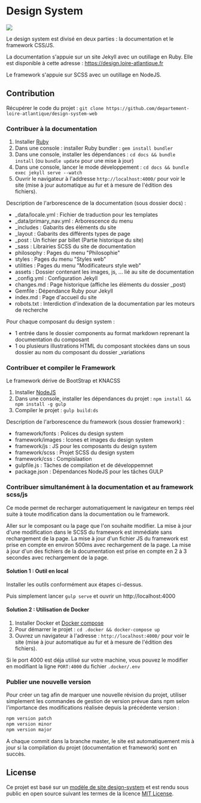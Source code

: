 # Design System

<a href="https://travis-ci.org/departement-loire-atlantique/design-system-web">
<img src="https://travis-ci.org/departement-loire-atlantique/design-system-web.svg?branch=master" />
</a>

Le design system est divisé en deux parties : la documentation et le framework CSS/JS.

La documentation s'appuie sur un site Jekyll avec un outillage en Ruby.
Elle est disponible à cette adresse : https://design.loire-atlantique.fr

Le framework s'appuie sur SCSS avec un outillage en NodeJS.

## Contribution

Récupérer le code du projet : `git clone https://github.com/departement-loire-atlantique/design-system-web`

### Contribuer à la documentation

1. Installer [Ruby](https://www.ruby-lang.org/en/documentation/installation/)
2. Dans une console : installer Ruby bundler : `gem install bundler`
3. Dans une console, installer les dépendances : `cd docs && bundle install` (ou `bundle update` pour une mise à jour)
4. Dans une console, lancer le mode développement : `cd docs && bundle exec jekyll serve --watch` 
5. Ouvrir le navigateur à l'addresse `http://localhost:4000/` pour voir le site (mise à jour automatique au fur et à mesure de l'édition des fichiers).

Description de l'arborescence de la documentation (sous dossier docs) :

* \_data/locale.yml : Fichier de traduction pour les templates
* \_data/primary_nav.yml : Arborescence du menu
* \_includes : Gabarits des éléments du site
* \_layout : Gabarits des différents types de page
* \_post : Un fichier par billet (Partie historique du site)
* \_sass : Librairies SCSS du site de documentation
* philosophy : Pages du menu "Philosophie"
* styles : Pages du menu "Styles web"
* utilities : Pages du menu "Modificateurs style web"
* assets : Dossier contenant les images, js, ... lié au site de documentation
* \_config.yml : Configuration Jekyll
* changes.md : Page historique (affiche les éléments du dossier \_post)
* Gemfile : Dépendance Ruby pour Jekyll
* index.md : Page d'accueil du site
* robots.txt : Interdiction d'indexation de la documentation par les moteurs de recherche

Pour chaque composant du design system :
* 1 entrée dans le dossier components au format markdown reprenant la documentation du composant
* 1 ou plusieurs illustrations HTML du composant stockées dans un sous dossier au nom du composant du dossier \_variations

### Contribuer et compiler le Framework

Le framework dérive de BootStrap et KNACSS

1. Installer [NodeJS](https://nodejs.org/en/download/)
2. Dans une console, installer les dépendances du projet : `npm install && npm install -g gulp`
3. Compiler le projet : `gulp build:ds`

Description de l'arborescence du framework (sous dossier framework) :

* framework/fonts : Polices du design system
* framework/images : Icones et images du design system
* framework/js : JS pour les composants du design system
* framework/scss : Projet SCSS du design system
* framework/css : Compislaation
* gulpfile.js : Tâches de compilation et de développemnet
* package.json : Dépendances NodeJS pour les tâches GULP

### Contribuer simultanément à la documentation et au framework scss/js

Ce mode permet de recharger automatiquement le navigateur en temps réel suite à toute modification dans la documentation ou le framework.

Aller sur le composant ou la page que l'on souhaite modifier. 
La mise à jour d'une modification dans le SCSS du framework est immédiate sans rechargement de la page.
La mise à jour d'un fichier JS du framework est prise en compte en environ 500ms avec rechargement de la page.
La mise à jour d'un des fichiers de la documentation est prise en compte en 2 à 3 secondes avec rechargement de la page.

#### Solution 1 : Outil en local

Installer les outils conformément aux étapes ci-dessus.

Puis simplement lancer `gulp serve` et ouvrir un http://localhost:4000


#### Solution 2 : Utilisation de Docker

1. Installer Docker et [Docker compose](https://docs.docker.com/compose/install/) 
2. Pour démarrer le projet : `cd .docker && docker-compose up`
3. Ouvrez un navigateur à l'adresse : `http://localhost:4000/` pour voir le site (mise à jour automatique au fur et à mesure de l'édition des fichiers).

Si le port 4000 est déja utilisé sur votre machine, vous pouvez le modifier en modifiant la ligne `PORT:4000` du fichier `.docker/.env`



### Publier une nouvelle version

Pour créer un tag afin de marquer une nouvelle révision du projet, utiliser simplement les commandes de gestion de version prévue dans npm selon l'importance des modifications réalisée depuis la précédente version :

```bash
npm version patch
npm version minor
npm version major
```

A chaque commit dans la branche master, le site est automatiquement mis à jour si la compilation du projet (documentation et framework) sont en succès.

## License

Ce projet est basé sur un [modèle de site design-system](https://github.com/lundegaard/design-system-template) et est rendu sous public en open source suivant les termes de la licence [MIT License](https://opensource.org/licenses/MIT).
